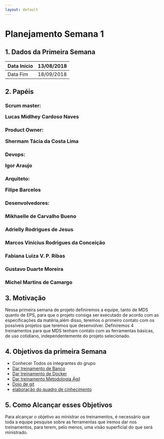 ```yaml
---
layout: default
---
```


# Planejamento Semana 1

## 1. Dados da Primeira Semana

|Data Início | 13/08/2018 |
|----------|----------|
|Data Fim    | 18/09/2018 |


## 2. Papéis  
### Scrum master:<p> Lucas Midlhey Cardoso Naves	
### Product Owner: <p> Shermam Tácia da Costa Lima
### Devops:<p> Igor Araujo
### Arquiteto: <p> Filipe Barcelos
### Desenvolvedores:
### Mikhaelle de Carvalho Bueno	
### Adrielly Rodrigues de Jesus	
### Marcos Vinícius Rodrigues da Conceição	
### Fabiana Luiza V. P. Ribas	
### Gustavo Duarte Moreira	
### Michel Martins de Camargo


## 3. Motivação
Nessa primeira semana de projeto definiremos a equipe, tanto de MDS quanto de EPS, para que o projeto consiga ser executado de acordo com as especificações da matéria,além disso, teremos o primeiro contato com os possíveis projetos que teremos que desenvolver.
Definiremos 4 treinamentos para que MDS tenham contato com as ferramentas básicas, de uso cotidiano,  independentemente do projeto selecionado.


## 4. Objetivos da primeira Semana

* Conhecer Todos os integrantes do grupo
* [Dar treinamento de Banco](https://github.com/fga-eps-mds/2018.2-NaturalSearch/issues/3)
* [Dar treinamento de Docker](https://github.com/fga-eps-mds/2018.2-NaturalSearch/issues/2)
* [Dar treinamento Metodologia Ágil](https://github.com/fga-eps-mds/2018.2-NaturalSearch/issues/4)
* [Dojo de git](https://github.com/fga-eps-mds/2018.2-NaturalSearch/issues/1)
* [elaboração do quadro de cinhecimento](https://github.com/fga-eps-mds/2018.2-NaturalSearch/issues/5)

## 5. Como Alcançar esses Objetivos
Para alcançar o objetivo ao ministrar os treinamentos, é necessário que toda a equipe pesquise sobre as ferramentas que iremos dar nos treinamentos, para terem, pelo menos, uma visão superficial do que será ministrado.